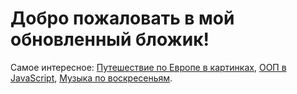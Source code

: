 # Добро пожаловать в мой обновленный бложик!

Самое интересное: [Путешествие по Европе в картинках](/post/eurotrip), [ООП в JavaScript](/post/oopjs-1),
[Музыка по воскресеньям](/tag/%D0%BC%D1%83%D0%B7%D1%8B%D0%BA%D0%B0%20%D0%BF%D0%BE%20%D0%B2%D0%BE%D1%81%D0%BA%D1%80%D0%B5%D1%81%D0%B5%D0%BD%D1%8C%D1%8F%D0%BC).
